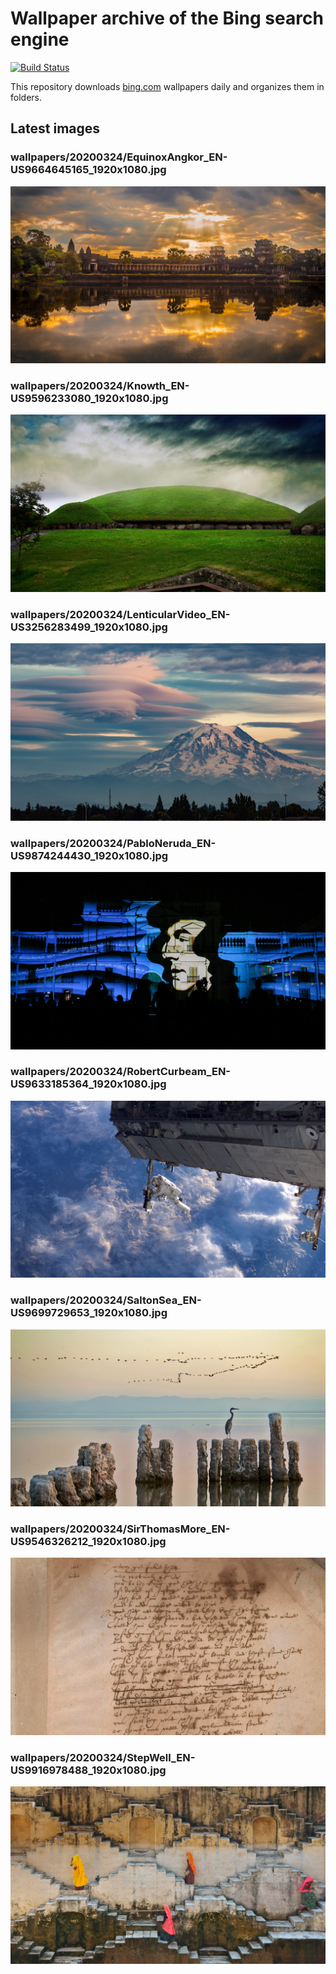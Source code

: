 # Wallpaper archive of the Bing search engine

[![Build Status](https://travis-ci.org/kijart/bing-daily-images-dl.svg?branch=wallpapers)](https://travis-ci.org/kijart/bing-daily-images-dl)

This repository downloads [bing.com](https://www.bing.com) wallpapers daily and organizes them in folders.

## Latest images

<!-- Wallpapers -->

### wallpapers/20200324/EquinoxAngkor_EN-US9664645165_1920x1080.jpg

![wallpapers/20200324/EquinoxAngkor_EN-US9664645165_1920x1080.jpg](wallpapers/20200324/EquinoxAngkor_EN-US9664645165_1920x1080.jpg)

### wallpapers/20200324/Knowth_EN-US9596233080_1920x1080.jpg

![wallpapers/20200324/Knowth_EN-US9596233080_1920x1080.jpg](wallpapers/20200324/Knowth_EN-US9596233080_1920x1080.jpg)

### wallpapers/20200324/LenticularVideo_EN-US3256283499_1920x1080.jpg

![wallpapers/20200324/LenticularVideo_EN-US3256283499_1920x1080.jpg](wallpapers/20200324/LenticularVideo_EN-US3256283499_1920x1080.jpg)

### wallpapers/20200324/PabloNeruda_EN-US9874244430_1920x1080.jpg

![wallpapers/20200324/PabloNeruda_EN-US9874244430_1920x1080.jpg](wallpapers/20200324/PabloNeruda_EN-US9874244430_1920x1080.jpg)

### wallpapers/20200324/RobertCurbeam_EN-US9633185364_1920x1080.jpg

![wallpapers/20200324/RobertCurbeam_EN-US9633185364_1920x1080.jpg](wallpapers/20200324/RobertCurbeam_EN-US9633185364_1920x1080.jpg)

### wallpapers/20200324/SaltonSea_EN-US9699729653_1920x1080.jpg

![wallpapers/20200324/SaltonSea_EN-US9699729653_1920x1080.jpg](wallpapers/20200324/SaltonSea_EN-US9699729653_1920x1080.jpg)

### wallpapers/20200324/SirThomasMore_EN-US9546326212_1920x1080.jpg

![wallpapers/20200324/SirThomasMore_EN-US9546326212_1920x1080.jpg](wallpapers/20200324/SirThomasMore_EN-US9546326212_1920x1080.jpg)

### wallpapers/20200324/StepWell_EN-US9916978488_1920x1080.jpg

![wallpapers/20200324/StepWell_EN-US9916978488_1920x1080.jpg](wallpapers/20200324/StepWell_EN-US9916978488_1920x1080.jpg)

